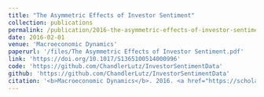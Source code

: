 ```yaml
---
title: "The Asymmetric Effects of Investor Sentiment"
collection: publications
permalink: /publication/2016-the-asymmetric-effects-of-investor-sentiment
date: 2016-02-01
venue: 'Macroeconomic Dynamics'
paperurl: '/files/The Asymmetric Effects of Investor Sentiment.pdf'
link: 'https://doi.org/10.1017/S1365100514000996'
code: 'https://github.com/ChandlerLutz/InvestorSentimentData'
github: 'https://github.com/ChandlerLutz/InvestorSentimentData'
citation: '<b>Macroeconomic Dynamics</b>. 2016. <a href="https://scholar.google.com/scholar?hl=en&as_sdt=0%2C5&q=%22The+Asymmetric+Effects+of+Investor+Sentiment%22&btnG=#d=gs_cit&u=%2Fscholar%3Fq%3Dinfo%3ARHB_pjx7Jm8J%3Ascholar.google.com%2F%26output%3Dcite%26scirp%3D0%26hl%3Den">Citation</a>'
---
```


